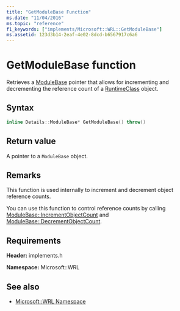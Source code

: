 ```yaml
---
title: "GetModuleBase Function"
ms.date: "11/04/2016"
ms.topic: "reference"
f1_keywords: ["implements/Microsoft::WRL::GetModuleBase"]
ms.assetid: 123d3b14-2eaf-4e02-8dcd-b6567917c6a6
---
```

# GetModuleBase function

Retrieves a [ModuleBase](modulebase-class.md) pointer that allows for incrementing and decrementing the reference count of a [RuntimeClass](runtimeclass-class.md) object.

## Syntax

```cpp
inline Details::ModuleBase* GetModuleBase() throw()
```

## Return value

A pointer to a `ModuleBase` object.

## Remarks

This function is used internally to increment and decrement object reference counts.

You can use this function to control reference counts by calling [ModuleBase::IncrementObjectCount](modulebase-class.md#incrementobjectcount) and [ModuleBase::DecrementObjectCount](modulebase-class.md#decrementobjectcount).

## Requirements

**Header:** implements.h

**Namespace:** Microsoft::WRL

## See also

- [Microsoft::WRL Namespace](microsoft-wrl-namespace.md)
